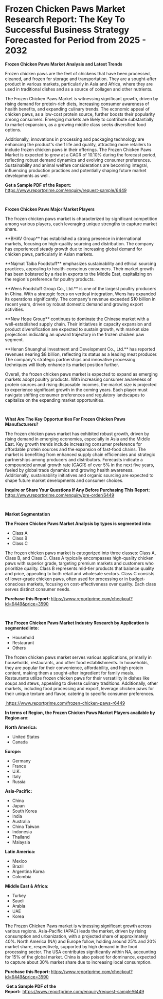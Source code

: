 <p><h1>Frozen Chicken Paws Market Research Report: The Key To Successful Business Strategy Forecasted for Period from 2025 - 2032</h1></p><p><strong>Frozen Chicken Paws Market Analysis and Latest Trends</strong></p>
<p><p>Frozen chicken paws are the feet of chickens that have been processed, cleaned, and frozen for storage and transportation. They are a sought-after product in various markets, particularly in Asia and Africa, where they are used in traditional dishes and as a source of collagen and other nutrients. </p><p>The Frozen Chicken Paws Market is witnessing significant growth, driven by rising demand for protein-rich diets, increasing consumer awareness of health benefits, and expanding culinary trends. The economic appeal of chicken paws, as a low-cost protein source, further boosts their popularity among consumers. Emerging markets are likely to contribute substantially to market expansion, as a growing middle class seeks diversified food options. </p><p>Additionally, innovations in processing and packaging technology are enhancing the product's shelf life and quality, attracting more retailers to include frozen chicken paws in their offerings. The Frozen Chicken Paws Market is expected to grow at a CAGR of 10.10% during the forecast period, reflecting robust demand dynamics and evolving consumer preferences. Sustainability and animal welfare considerations are becoming integral, influencing production practices and potentially shaping future market developments as well.</p></p>
<p><strong>Get a Sample PDF of the Report:&nbsp;</strong> <a href="https://www.reportprime.com/enquiry/request-sample/6449?utm_campaign=4544&utm_medium=2&utm_source=Github&utm_content=ia&utm_term=15052025&utm_id=frozen-chicken-paws">https://www.reportprime.com/enquiry/request-sample/6449</a></p>
<p>&nbsp;</p>
<p><strong>Frozen Chicken Paws Major Market Players</strong></p>
<p><p>The frozen chicken paws market is characterized by significant competition among various players, each leveraging unique strengths to capture market share. </p><p>**BHAV Group** has established a strong presence in international markets, focusing on high-quality sourcing and distribution. The company has experienced steady growth due to increasing global demand for chicken paws, particularly in Asian markets.</p><p>**Najmat Taiba Foodstuff** emphasizes sustainability and ethical sourcing practices, appealing to health-conscious consumers. Their market growth has been bolstered by a rise in exports to the Middle East, capitalizing on the region's preference for poultry products.</p><p>**Wens Foodstuff Group Co., Ltd.** is one of the largest poultry producers in China. With a strategic focus on vertical integration, Wens has expanded its operations significantly. The company's revenue exceeded $10 billion in recent years, driven by robust domestic demand and growing export activities.</p><p>**New Hope Group** continues to dominate the Chinese market with a well-established supply chain. Their initiatives in capacity expansion and product diversification are expected to sustain growth, with market size projections indicating an upward trajectory in the frozen chicken paw segment.</p><p>**Henan Shuanghui Investment and Development Co., Ltd.** has reported revenues nearing $8 billion, reflecting its status as a leading meat producer. The company's strategic partnerships and innovative processing techniques will likely enhance its market position further.</p><p>Overall, the frozen chicken paws market is expected to expand as emerging markets adopt poultry products. With increasing consumer awareness of protein sources and rising disposable incomes, the market size is projected to experience significant growth in the coming years. Each player must navigate shifting consumer preferences and regulatory landscapes to capitalize on the expanding market opportunities.</p></p>
<p>&nbsp;</p>
<p><strong>What Are The Key Opportunities For Frozen Chicken Paws Manufacturers?</strong></p>
<p><p>The frozen chicken paws market has exhibited robust growth, driven by rising demand in emerging economies, especially in Asia and the Middle East. Key growth trends include increasing consumer preference for affordable protein sources and the expansion of fast-food chains. The market is benefiting from enhanced supply chain efficiencies and strategic partnerships among producers and distributors. Forecasts indicate a compounded annual growth rate (CAGR) of over 5% in the next five years, fueled by global trade dynamics and growing health awareness. Additionally, sustainability initiatives and organic sourcing are expected to shape future market developments and consumer choices.</p></p>
<p><strong>Inquire or Share Your Questions If Any Before Purchasing This Report:</strong> <a href="https://www.reportprime.com/enquiry/pre-order/6449?utm_campaign=4544&utm_medium=2&utm_source=Github&utm_content=ia&utm_term=15052025&utm_id=frozen-chicken-paws">https://www.reportprime.com/enquiry/pre-order/6449</a></p>
<p>&nbsp;</p>
<p><strong>Market Segmentation</strong></p>
<p><strong>The Frozen Chicken Paws Market Analysis by types is segmented into:</strong></p>
<p><ul><li>Class A</li><li>Class B</li><li>Class C</li></ul></p>
<p><p>The frozen chicken paws market is categorized into three classes: Class A, Class B, and Class C. Class A typically encompasses high-quality chicken paws with superior grade, targeting premium markets and customers who prioritize quality. Class B represents mid-tier products that balance quality and price, appealing to both retail and wholesale sectors. Class C consists of lower-grade chicken paws, often used for processing or in budget-conscious markets, focusing on cost-effectiveness over quality. Each class serves distinct consumer needs.</p></p>
<p><strong>Purchase this Report:&nbsp;</strong><a href="https://www.reportprime.com/checkout?id=6449&price=3590&utm_campaign=4544&utm_medium=2&utm_source=Github&utm_content=ia&utm_term=15052025&utm_id=frozen-chicken-paws">https://www.reportprime.com/checkout?id=6449&price=3590</a></p>
<p>&nbsp;</p>
<p><strong>The Frozen Chicken Paws Market Industry Research by Application is segmented into:</strong></p>
<p><ul><li>Household</li><li>Restaurant</li><li>Others</li></ul></p>
<p><p>The frozen chicken paws market serves various applications, primarily in households, restaurants, and other food establishments. In households, they are popular for their convenience, affordability, and high protein content, making them a sought-after ingredient for family meals. Restaurants utilize frozen chicken paws for their versatility in dishes like soups and stews, appealing to diverse culinary traditions. Additionally, other markets, including food processing and export, leverage chicken paws for their unique texture and flavor, catering to specific consumer preferences.</p></p>
<p><a href="https://www.reportprime.com/frozen-chicken-paws-r6449?utm_campaign=4544&utm_medium=2&utm_source=Github&utm_content=ia&utm_term=15052025&utm_id=frozen-chicken-paws">&nbsp;https://www.reportprime.com/frozen-chicken-paws-r6449</a></p>
<p><strong>In terms of Region, the Frozen Chicken Paws Market Players available by Region are:</strong></p>
<p>
    <p> <strong> North America: </strong>
        <ul>
            <li>United States</li>
            <li>Canada</li>
        </ul>
        </p> 
    <p> <strong> Europe: </strong>
        <ul>
            <li>Germany</li>
            <li>France</li>
            <li>U.K.</li>
            <li>Italy</li>
            <li>Russia</li>
        </ul>
        </p> 
    <p> <strong> Asia-Pacific: </strong>
        <ul>
            <li>China</li>
            <li>Japan</li>
            <li>South Korea</li>
            <li>India</li>
            <li>Australia</li>
            <li>China Taiwan</li>
            <li>Indonesia</li>
            <li>Thailand</li>
            <li>Malaysia</li>
        </ul>
        </p> 
    <p> <strong> Latin America: </strong>
        <ul>
            <li>Mexico</li>
            <li>Brazil</li>
            <li>Argentina Korea</li>
            <li>Colombia</li>
        </ul>
        </p> 
    <p> <strong> Middle East & Africa: </strong>
        <ul>
            <li>Turkey</li>
            <li>Saudi</li>
            <li>Arabia</li>
            <li>UAE</li>
            <li>Korea</li>
        </ul>
    </p>
    </p>
<p><p>The Frozen Chicken Paws market is witnessing significant growth across various regions. Asia-Pacific (APAC) leads the market, driven by rising consumption and urbanization, with a projected share of approximately 40%. North America (NA) and Europe follow, holding around 25% and 20% market share, respectively, supported by high demand in the food processing sector. The USA contributes significantly within NA, accounting for 15% of the global market. China is also poised for dominance, expected to capture about 30% market share due to increasing local consumption.</p></p>
<p><strong>Purchase this Report: </strong><a href="https://www.reportprime.com/checkout?id=6449&price=3590&utm_campaign=4544&utm_medium=2&utm_source=Github&utm_content=ia&utm_term=15052025&utm_id=frozen-chicken-paws">https://www.reportprime.com/checkout?id=6449&price=3590</a></p>
<p>&nbsp;<strong>Get a Sample PDF of the Report:&nbsp;&nbsp;</strong><a href="https://www.reportprime.com/enquiry/request-sample/6449?utm_campaign=4544&utm_medium=2&utm_source=Github&utm_content=ia&utm_term=15052025&utm_id=frozen-chicken-paws">https://www.reportprime.com/enquiry/request-sample/6449</a></p>
<p><strong></strong></p>
<p><p></p><p></p><p></p></p>